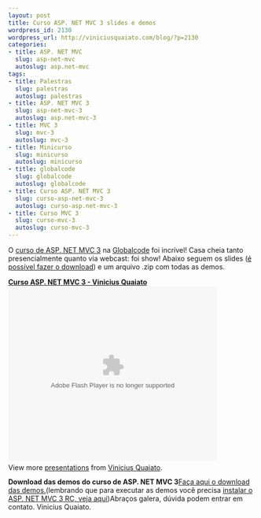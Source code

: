 ```yaml
--- 
layout: post
title: Curso ASP. NET MVC 3 slides e demos
wordpress_id: 2130
wordpress_url: http://viniciusquaiato.com/blog/?p=2130
categories: 
- title: ASP. NET MVC
  slug: asp-net-mvc
  autoslug: asp.net-mvc
tags: 
- title: Palestras
  slug: palestras
  autoslug: palestras
- title: ASP. NET MVC 3
  slug: asp-net-mvc-3
  autoslug: asp.net-mvc-3
- title: MVC 3
  slug: mvc-3
  autoslug: mvc-3
- title: Minicurso
  slug: minicurso
  autoslug: minicurso
- title: globalcode
  slug: globalcode
  autoslug: globalcode
- title: Curso ASP. NET MVC 3
  slug: curso-asp-net-mvc-3
  autoslug: curso-asp.net-mvc-3
- title: Curso MVC 3
  slug: curso-mvc-3
  autoslug: curso-mvc-3
---
```

O [curso de ASP. NET MVC 3](http://viniciusquaiato.com/blog/minicurso-asp-net-mvc-3-na-globalcode-gratuito/) na [Globalcode](http://globalcode.com.br) foi incrível! Casa cheia tanto presencialmente quanto via webcast: foi show! Abaixo seguem os slides ([é possível fazer o download](http://www.slideshare.net/viniciusquaiato/curso-aspnet-mvc-3-vinicius-quaiato)) e um arquivo .zip com todas as demos.<div style="width:425px" id="__ss_5747961">**[Curso ASP. NET MVC 3 - Vinicius Quaiato](http://www.slideshare.net/viniciusquaiato/curso-aspnet-mvc-3-vinicius-quaiato "Curso ASP. NET MVC 3 - Vinicius Quaiato")**<object id="__sse5747961" width="425" height="355"><param name="movie" value="http://static.slidesharecdn.com/swf/ssplayer2.swf?doc=minicursomvc3-globalcode-101111192747-phpapp02&stripped_title=curso-aspnet-mvc-3-vinicius-quaiato&userName=viniciusquaiato" /><param name="allowFullScreen" value="true" /><param name="allowScriptAccess" value="always" /><embed name="__sse5747961" src="http://static.slidesharecdn.com/swf/ssplayer2.swf?doc=minicursomvc3-globalcode-101111192747-phpapp02&stripped_title=curso-aspnet-mvc-3-vinicius-quaiato&userName=viniciusquaiato" type="application/x-shockwave-flash" allowscriptaccess="always" allowfullscreen="true" width="425" height="355"></embed></object><div style="padding:5px 0 12px">View more [presentations](http://www.slideshare.net/) from [Vinicius Quaiato](http://www.slideshare.net/viniciusquaiato).</div></div>**Download das demos do curso de ASP. NET MVC 3**[Faça aqui o download das demos.](http://viniciusquaiato.com/files/codesamples/cursomvc3/Demos_Minicurso_ASP_NET_MVC_3.zip)(lembrando que para executar as demos você precisa [instalar o ASP. NET MVC 3 RC, veja aqui](http://viniciusquaiato.com/blog/asp-net-mvc-3-rc-download/))Abraços galera, dúvida podem entrar em contato. Vinicius Quaiato.
